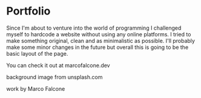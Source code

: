 # Portfolio
Since I'm about to venture into the world of programming I challenged myself to hardcode a website without using any online platforms. I tried to make something original, clean and as minimalistic as possible. I'll probably make some minor changes in the future but overall this is going to be the basic layout of the page.

You can check it out at marcofalcone.dev

background image from unsplash.com

work by Marco Falcone
